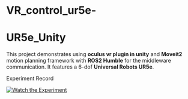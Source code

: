 # VR_control_ur5e-
# UR5e_Unity

This project demonstrates using **oculus vr plugin in unity** and **Moveit2** motion planning framework with **ROS2 Humble** for the middleware communication. It features a 6-dof **Universal Robots UR5e**. 

Experiment Record

[![Watch the Experiment](https://img.youtube.com/vi/r2ABSxSoVXg/0.jpg)](https://youtu.be/r2ABSxSoVXg)
